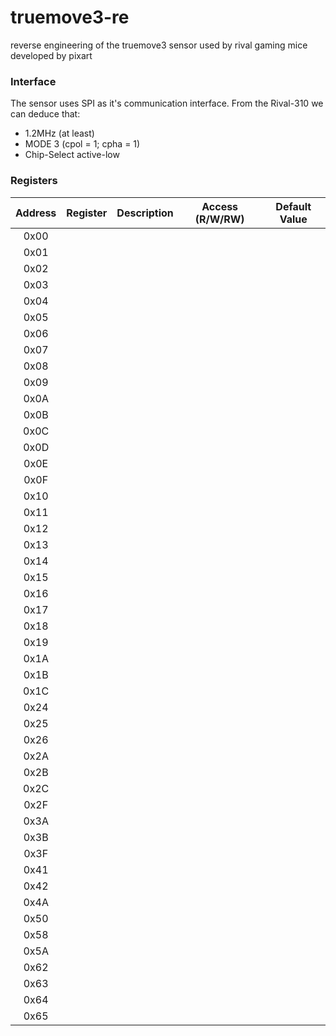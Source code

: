 # truemove3-re
reverse engineering of the truemove3 sensor used by rival gaming mice developed by pixart

### Interface
The sensor uses SPI as it's communication interface.
From the Rival-310 we can deduce that:
- 1.2MHz (at least)
- MODE 3 (cpol = 1; cpha = 1)
- Chip-Select active-low

### Registers

Address | Register | Description | Access (R/W/RW) | Default Value
:---: | :---: | :---: | :---: | :---:
0x00 |  |  |  | 
0x01 |  |  |  | 
0x02 |  |  |  | 
0x03 |  |  |  | 
0x04 |  |  |  | 
0x05 |  |  |  | 
0x06 |  |  |  | 
0x07 |  |  |  | 
0x08 |  |  |  | 
0x09 |  |  |  | 
0x0A |  |  |  | 
0x0B |  |  |  | 
0x0C |  |  |  | 
0x0D |  |  |  | 
0x0E |  |  |  | 
0x0F |  |  |  | 
0x10 |  |  |  | 
0x11 |  |  |  | 
0x12 |  |  |  | 
0x13 |  |  |  | 
0x14 |  |  |  | 
0x15 |  |  |  | 
0x16 |  |  |  | 
0x17 |  |  |  | 
0x18 |  |  |  | 
0x19 |  |  |  | 
0x1A |  |  |  | 
0x1B |  |  |  | 
0x1C |  |  |  | 
0x24 |  |  |  | 
0x25 |  |  |  | 
0x26 |  |  |  | 
0x2A |  |  |  | 
0x2B |  |  |  | 
0x2C |  |  |  | 
0x2F |  |  |  | 
0x3A |  |  |  | 
0x3B |  |  |  | 
0x3F |  |  |  | 
0x41 |  |  |  | 
0x42 |  |  |  | 
0x4A |  |  |  | 
0x50 |  |  |  | 
0x58 |  |  |  | 
0x5A |  |  |  | 
0x62 |  |  |  | 
0x63 |  |  |  | 
0x64 |  |  |  | 
0x65 |  |  |  | 
